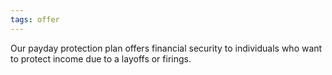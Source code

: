 ```yaml
---
tags: offer
---
```


Our payday protection plan offers financial security to individuals who want to protect income due to a layoffs or firings.
